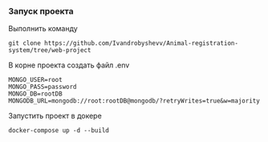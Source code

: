### Запуск проекта

Выполнить команду

```git
git clone https://github.com/Ivandrobyshevv/Animal-registration-system/tree/web-project
```

В корне проекта создать файл .env

```dotenv
MONGO_USER=root
MONGO_PASS=password
MONGO_DB=rootDB
MONGODB_URL=mongodb://root:rootDB@mongodb/?retryWrites=true&w=majority
```

Запустить проект в докере

```docker
docker-compose up -d --build
```
